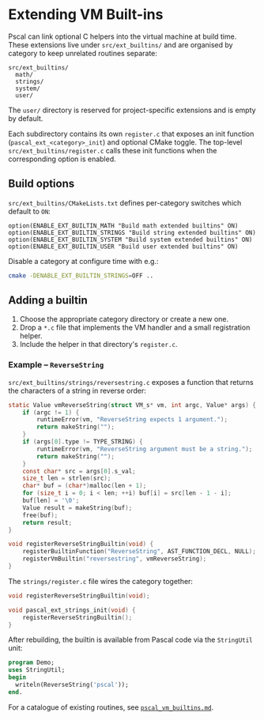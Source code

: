 # Extending VM Built-ins

Pscal can link optional C helpers into the virtual machine at build time.  These
extensions live under `src/ext_builtins/` and are organised by category to keep
unrelated routines separate:

```
src/ext_builtins/
  math/
  strings/
  system/
  user/
```

The `user/` directory is reserved for project-specific extensions and is empty by default.


Each subdirectory contains its own `register.c` that exposes an init function
(`pascal_ext_<category>_init`) and optional CMake toggle.  The top-level
`src/ext_builtins/register.c` calls these init functions when the corresponding
option is enabled.

## Build options

`src/ext_builtins/CMakeLists.txt` defines per-category switches which default to
`ON`:

```
option(ENABLE_EXT_BUILTIN_MATH "Build math extended builtins" ON)
option(ENABLE_EXT_BUILTIN_STRINGS "Build string extended builtins" ON)
option(ENABLE_EXT_BUILTIN_SYSTEM "Build system extended builtins" ON)
option(ENABLE_EXT_BUILTIN_USER "Build user extended builtins" ON)
```

Disable a category at configure time with e.g.:

```sh
cmake -DENABLE_EXT_BUILTIN_STRINGS=OFF ..
```

## Adding a builtin

1. Choose the appropriate category directory or create a new one.
2. Drop a `*.c` file that implements the VM handler and a small registration
   helper.
3. Include the helper in that directory's `register.c`.

### Example – `ReverseString`

`src/ext_builtins/strings/reversestring.c` exposes a function that returns the
characters of a string in reverse order:

```c
static Value vmReverseString(struct VM_s* vm, int argc, Value* args) {
    if (argc != 1) {
        runtimeError(vm, "ReverseString expects 1 argument.");
        return makeString("");
    }
    if (args[0].type != TYPE_STRING) {
        runtimeError(vm, "ReverseString argument must be a string.");
        return makeString("");
    }
    const char* src = args[0].s_val;
    size_t len = strlen(src);
    char* buf = (char*)malloc(len + 1);
    for (size_t i = 0; i < len; ++i) buf[i] = src[len - 1 - i];
    buf[len] = '\0';
    Value result = makeString(buf);
    free(buf);
    return result;
}

void registerReverseStringBuiltin(void) {
    registerBuiltinFunction("ReverseString", AST_FUNCTION_DECL, NULL);
    registerVmBuiltin("reversestring", vmReverseString);
}
```

The `strings/register.c` file wires the category together:

```c
void registerReverseStringBuiltin(void);

void pascal_ext_strings_init(void) {
    registerReverseStringBuiltin();
}
```

After rebuilding, the builtin is available from Pascal code via the `StringUtil`
unit:

```pascal
program Demo;
uses StringUtil;
begin
  writeln(ReverseString('pscal'));
end.
```

For a catalogue of existing routines, see
[`pscal_vm_builtins.md`](pscal_vm_builtins.md).

